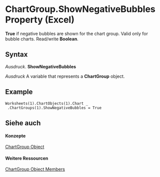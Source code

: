 
# ChartGroup.ShowNegativeBubbles Property (Excel)

 **True** if negative bubbles are shown for the chart group. Valid only for bubble charts. Read/write **Boolean**.


## Syntax

 _Ausdruck_. **ShowNegativeBubbles**

 _Ausdruck_ A variable that represents a **ChartGroup** object.


## Example


```
Worksheets(1).ChartObjects(1).Chart _ 
 .ChartGroups(1).ShowNegativeBubbles = True
```


## Siehe auch


#### Konzepte


[ChartGroup Object](7eee66c5-04a7-fd86-6e34-4c22ccaf8de0.md)
#### Weitere Ressourcen


[ChartGroup Object Members](http://msdn.microsoft.com/library/2d31f7af-d639-c8f4-0714-08fc618ec92d%28Office.15%29.aspx)